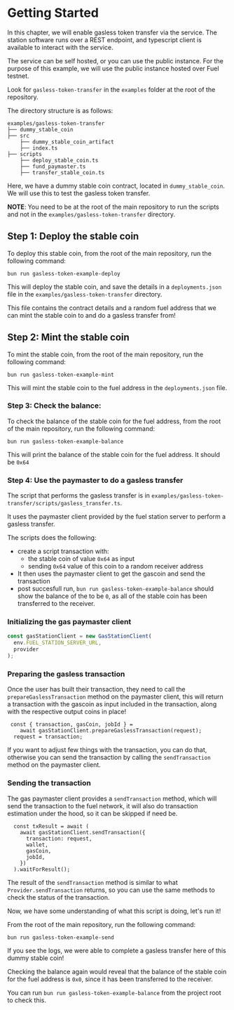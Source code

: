 # Getting Started

In this chapter, we will enable gasless token transfer via the service. The station software runs over a REST endpoint, and typescript client is available to interact with the service.

The service can be self hosted, or you can use the public instance. For the purpose of this example, we will use the public instance hosted over Fuel testnet.

Look for `gasless-token-transfer` in the `examples` folder at the root of the repository.

The directory structure is as follows:

```
examples/gasless-token-transfer
├── dummy_stable_coin
├── src
    ├── dummy_stable_coin_artifact
    ├── index.ts
├── scripts
    ├── deploy_stable_coin.ts
    ├── fund_paymaster.ts
    ├── transfer_stable_coin.ts
```

Here, we have a dummy stable coin contract, located in `dummy_stable_coin`. We will use this to test the gasless token transfer.

**NOTE**: You need to be at the root of the main repository to run the scripts and not in the `examples/gasless-token-transfer` directory.

## Step 1: Deploy the stable coin

To deploy this stable coin, from the root of the main repository, run the following command:

```
bun run gasless-token-example-deploy
```

This will deploy the stable coin, and save the details in a `deployments.json` file in the `examples/gasless-token-transfer` directory.

This file contains the contract details and a random fuel address that we can mint the stable coin to and do a gasless transfer from!

## Step 2: Mint the stable coin

To mint the stable coin, from the root of the main repository, run the following command:

```
bun run gasless-token-example-mint
```

This will mint the stable coin to the fuel address in the `deployments.json` file.

### Step 3: Check the balance:

To check the balance of the stable coin for the fuel address, from the root of the main repository, run the following command:

```
bun run gasless-token-example-balance
```

This will print the balance of the stable coin for the fuel address. It should be `0x64`

### Step 4: Use the paymaster to do a gasless transfer

The script that performs the gasless transfer is in `examples/gasless-token-transfer/scripts/gasless_transfer.ts`.

It uses the paymaster client provided by the fuel station server to perform a gasless transfer.

The scripts does the following:

- create a script transaction with:
  - the stable coin of value `0x64` as input
  - sending `0x64` value of this coin to a random receiver address
- It then uses the paymaster client to get the gascoin and send the transaction
- post succesfull run, `bun run gasless-token-example-balance` should show the balance of the to be `0`, as all of the stable coin has been transferred to the receiver.

### Initializing the gas paymaster client

```typescript
const gasStationClient = new GasStationClient(
  env.FUEL_STATION_SERVER_URL,
  provider
);
```

### Preparing the gasless transaction

Once the user has built their transaction, they need to call the `prepareGaslessTransaction` method on the paymaster client, this will return a transaction with the gascoin as input included in the transaction, along with the respective output coins in place!

```
 const { transaction, gasCoin, jobId } =
    await gasStationClient.prepareGaslessTransaction(request);
  request = transaction;
```

If you want to adjust few things with the transaction, you can do that, otherwise you can send the transaction by calling the `sendTransaction` method on the paymaster client.

### Sending the transaction

The gas paymaster client provides a `sendTransaction` method, which will send the transaction to the fuel network, it will also do transaction estimation under the hood, so it can be skipped if need be.

```
  const txResult = await (
    await gasStationClient.sendTransaction({
      transaction: request,
      wallet,
      gasCoin,
      jobId,
    })
  ).waitForResult();
```

The result of the `sendTransaction` method is similar to what `Provider.sendTransaction` returns, so you can use the same methods to check the status of the transaction.

Now, we have some understanding of what this script is doing, let's run it!

From the root of the main repository, run the following command:

```
bun run gasless-token-example-send
```

If you see the logs, we were able to complete a gasless transfer here of this dummy stable coin!

Checking the balance again would reveal that the balance of the stable coin for the fuel address is `0x0`, since it has been transferred to the receiver.

You can run `bun run gasless-token-example-balance` from the project root to check this.
